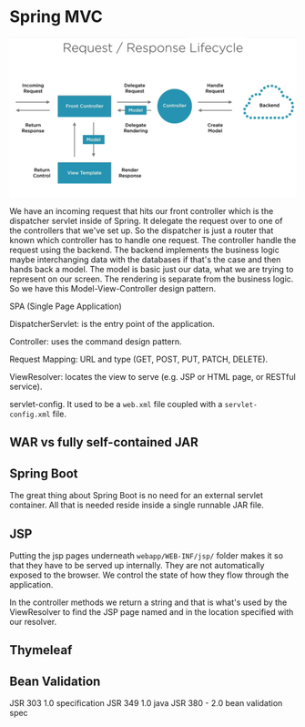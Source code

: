 
Spring MVC
==========

![Request-Response Lifecycle](request-response-lifecycle.png)

We have an incoming request that hits our front controller which is the dispatcher servlet inside of Spring. 
It delegate the request over to one of the controllers that we've set up.
So the dispatcher is just a router that known which controller has to handle one request.
The controller handle the request using the backend.
The backend implements the business logic maybe interchanging data with the databases if that's the case and then hands back a model.
The model is basic just our data, what we are trying to represent on our screen.
The rendering is separate from the business logic.
So we have this Model-View-Controller design pattern.

SPA (Single Page Application)

DispatcherServlet: is the entry point of the application.

Controller: uses the command design pattern.

Request Mapping: URL and type (GET, POST, PUT, PATCH, DELETE).

ViewResolver: locates the view to serve (e.g. JSP or HTML page, or RESTful service).

servlet-config. It used to be a `web.xml` file coupled with a `servlet-config.xml` file. 

WAR vs fully self-contained JAR
-------------------------------

Spring Boot
-----------

The great thing about Spring Boot is no need for an external servlet container.
All that is needed reside inside a single runnable JAR file.

JSP
---

Putting the jsp pages underneath `webapp/WEB-INF/jsp/` folder makes it so that they have to be served up internally.
They are not automatically exposed to the browser.
We control the state of how they flow through the application.

In the controller methods we return a string and that is what's used by the ViewResolver to find the JSP page named and in the location specified with our resolver.

Thymeleaf
---------

Bean Validation
---------------

JSR 303 1.0 specification
JSR 349 1.0
java JSR 380 - 2.0 bean validation spec



